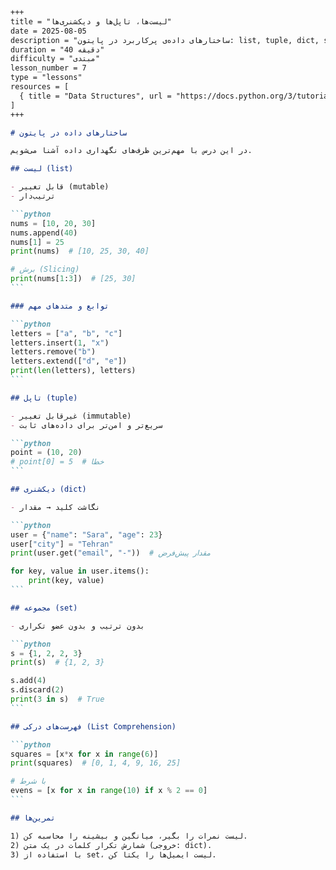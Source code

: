 ````markdown
+++
title = "لیست‌ها، تاپل‌ها و دیکشنری‌ها"
date = 2025-08-05
description = "ساختارهای داده‌ی پرکاربرد در پایتون: list, tuple, dict, set"
duration = "40 دقیقه"
difficulty = "مبتدی"
lesson_number = 7
type = "lessons"
resources = [
  { title = "Data Structures", url = "https://docs.python.org/3/tutorial/datastructures.html" }
]
+++

# ساختارهای داده در پایتون

در این درس با مهم‌ترین ظرف‌های نگهداری داده آشنا می‌شویم.

## لیست (list)

- قابل تغییر (mutable)
- ترتیب‌دار

```python
nums = [10, 20, 30]
nums.append(40)
nums[1] = 25
print(nums)  # [10, 25, 30, 40]

# برش (Slicing)
print(nums[1:3])  # [25, 30]
```

### توابع و متدهای مهم

```python
letters = ["a", "b", "c"]
letters.insert(1, "x")
letters.remove("b")
letters.extend(["d", "e"])  
print(len(letters), letters)
```

## تاپل (tuple)

- غیرقابل تغییر (immutable)
- سریع‌تر و امن‌تر برای داده‌های ثابت

```python
point = (10, 20)
# point[0] = 5  # خطا
```

## دیکشنری (dict)

- نگاشت کلید → مقدار

```python
user = {"name": "Sara", "age": 23}
user["city"] = "Tehran"
print(user.get("email", "-"))  # مقدار پیش‌فرض

for key, value in user.items():
    print(key, value)
```

## مجموعه (set)

- بدون ترتیب و بدون عضو تکراری

```python
s = {1, 2, 2, 3}
print(s)  # {1, 2, 3}

s.add(4)
s.discard(2)
print(3 in s)  # True
```

## فهرست‌های درکی (List Comprehension)

```python
squares = [x*x for x in range(6)]
print(squares)  # [0, 1, 4, 9, 16, 25]

# با شرط
evens = [x for x in range(10) if x % 2 == 0]
```

## تمرین‌ها

1) لیست نمرات را بگیر، میانگین و بیشینه را محاسبه کن.
2) شمارش تکرار کلمات در یک متن (خروجی: dict).
3) با استفاده از set، لیست ایمیل‌ها را یکتا کن.

````
